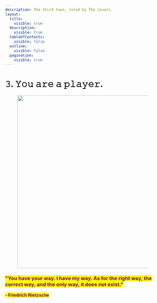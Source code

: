 ```yaml
---
description: The third town, ruled by The Lovers.
layout:
  title:
    visible: true
  description:
    visible: true
  tableOfContents:
    visible: false
  outline:
    visible: false
  pagination:
    visible: true
---
```


# 𝟹. 𝚈𝚘𝚞 𝚊𝚛𝚎 𝚊 𝚙𝚕𝚊𝚢𝚎𝚛.

<figure><img src="../../../../../../../.gitbook/assets/pexels-btgl-♡-9570538.jpg" alt="" width="563"><figcaption></figcaption></figure>

### <mark style="color:purple;">**"You have your way. I have my way. As for the right way, the correct way, and the only way, it does not exist."**</mark>

<mark style="color:purple;">**- Friedrich Nietzsche**</mark>
